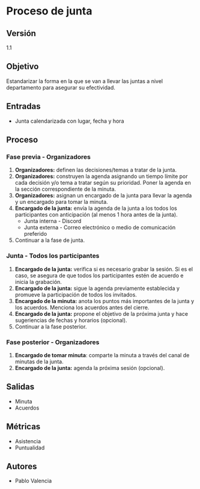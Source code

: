 # Proceso de junta

## Versión

1.1

## Objetivo

Estandarizar la forma en la que se van a llevar las juntas a nivel departamento
para asegurar su efectividad.

## Entradas

- Junta calendarizada con lugar, fecha y hora

## Proceso

### Fase previa - Organizadores

1. **Organizadores:** definen las decisiones/temas a tratar de la junta.
2. **Organizadores:** construyen la agenda asignando un tiempo límite por cada
decisión y/o tema a tratar según su prioridad. Poner la agenda en la sección
correspondiente de la minuta.
3. **Organizadores:** asignan un encargado de la junta para llevar la agenda y
un encargado para tomar la minuta.
4. **Encargado de la junta:** envía la agenda de la junta a los todos los
participantes con anticipación (al menos 1 hora antes de la junta).
   - Junta interna - Discord
   - Junta externa - Correo electrónico o medio de comunicación preferido
5. Continuar a la fase de junta.

### Junta - Todos los participantes

1. **Encargado de la junta:** verifica si es necesario grabar la sesión. Si es
el caso, se asegura de que todos los participantes estén de acuerdo e inicia la
grabación.
2. **Encargado de la junta:** sigue la agenda previamente establecida y promueve
la participación de todos los invitados.
3. **Encargado de la minuta:** anota los puntos más importantes de la junta y
los acuerdos. Menciona los acuerdos antes del cierre.
4. **Encargado de la junta:** propone el objetivo de la próxima junta y hace
sugeriencias de fechas y horarios (opcional).
5. Continuar a la fase posterior.

### Fase posterior - Organizadores

1. **Encargado de tomar minuta**: comparte la minuta a través del canal de
minutas de la junta.
2. **Encargado de la junta:** agenda la próxima sesión (opcional).

## Salidas

- Minuta
- Acuerdos

## Métricas

- Asistencia
- Puntualidad

## Autores

- Pablo Valencia
